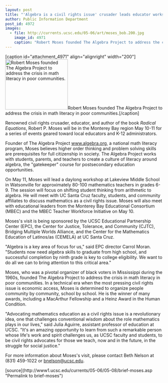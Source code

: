 ```yaml
---
layout: post
title: "'Algebra is a civil rights issue' crusader leads educator workshop May 11"
author: Public Information Department
post_id: 4972
images:
  - file: http://currents.ucsc.edu/05-06/art/moses_bob.200.jpg
    image_id: 4971
    caption: "Robert Moses founded The Algebra Project to address the crisis in math literacy in poor communities."
---
```


[caption id="attachment_4971" align="alignright" width="200"]<a href="http://localhost/mysite/wp-content/uploads/2006/05/moses_bob.200.jpg"><img class="size-full wp-image-4971" src="http://localhost/mysite/wp-content/uploads/2006/05/moses_bob.200.jpg" alt="Robert Moses founded The Algebra Project to address the crisis in math literacy in poor communities." width="200" height="161" /></a>Robert Moses founded The Algebra Project to address the crisis in math literacy in poor communities.[/caption]
<a name="content" id="content"></a>
<p>
  Renowned civil rights crusader, educator, and author of the book <i>Radical Equations</i>, Robert P. Moses will be in the Monterey Bay region May 10-11 for a series of events geared toward local educators and K-12 administrators.
</p>
<p>
  Founder of The Algebra Project <a href="http://www.algebra.org">www.algebra.org</a>, a national math literacy program, Moses believes higher order thinking and problem solving skills are prerequisites for full citizenship in society. The Algebra Project works with students, parents, and teachers to create a culture of literacy around algebra, the "gatekeeper" course for postsecondary education opportunities.
</p>
<p>
  On May 11, Moses will lead a daylong workshop at Lakeview Middle School in Watsonville for approximately 80-100 mathematics teachers in grades 6-9. The session will focus on shifting student thinking from arithmetic to algebra. He will meet with UC Santa Cruz faculty, students, and community affiliates to discuss mathematics as a civil rights issue. Moses will also meet with educational leaders from the Monterey Bay Educational Consortium (MBEC) and the MBEC Teacher Workforce Initiative on May 10.
</p>
<p>
  Moses's visit is being sponsored by the UCSC Educational Partnership Center (EPC), the Center for Justice, Tolerance, and Community (CJTC), Bridging Multiple Worlds Alliance, and the Center for the Mathematics Education of Latinos/as (CEMELA) at UC Santa Cruz.
</p>
<p>
  "Algebra is a key area of focus for us," said EPC director Carrol Moran. "Students now need algebra skills to graduate from high school, and successful completion by ninth grade is key to college eligibility. We want to do all we can to bring attention to this critical area."
</p>
<p>
  Moses, who was a pivotal organizer of black voters in Mississippi during the 1960s, founded The Algebra Project to address the crisis in math literacy in poor communities. In a technical era when the most pressing civil rights issue is economic access, Moses is determined to organize people community by community, school by school. He is the winner of many awards, including a MacArthur Fellowship and a Heinz Award in the Human Condition.
</p>
<p>
  "Advocating mathematics education as a civil rights issue is a revolutionary idea, one that challenges conventional wisdom about the role mathematics plays in our lives," said Julia Aguirre, assistant professor of education at UCSC. "It's an amazing opportunity to learn from such a remarkable person whose life's work and spirit challenges us, as UCSC faculty and students, to be civil rights advocates for those we teach, now and in the future, in the struggle for social justice."
</p>
<p>
  For more information about Moses's visit, please contact Beth Nelson at (831) 459-1022 or <a href="mailto:bnelson@ucsc.edu">bnelson@ucsc.edu</a>.
</p>
[source](http://www1.ucsc.edu/currents/05-06/05-08/brief-moses.asp "Permalink to brief-moses")
